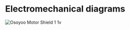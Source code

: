 Electromechanical diagrams
====
![Osoyoo Motor Shield 1 1v](https://github.com/ACJIREH/Jireh/assets/141764789/6c506ea4-bc06-4155-996d-7589b0c69cc1)
